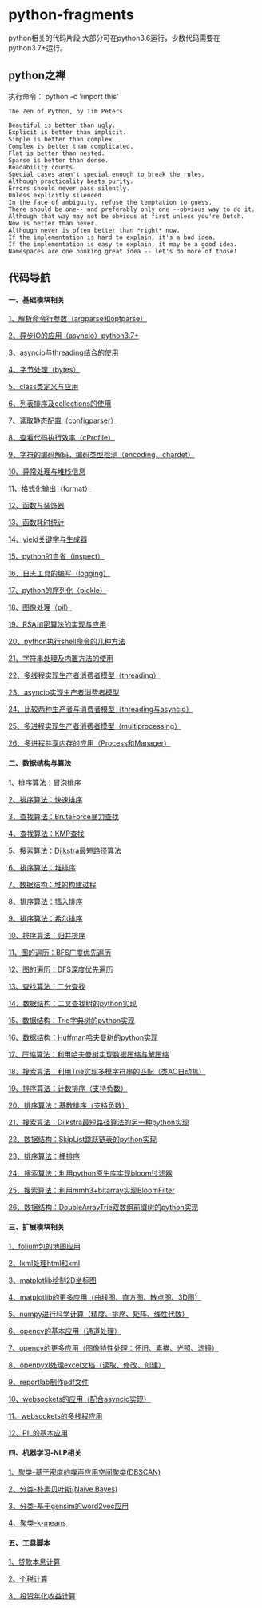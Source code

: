 # python-fragments

python相关的代码片段
大部分可在python3.6运行，少数代码需要在python3.7+运行。

## python之禅

执行命令： python -c 'import this'
```
The Zen of Python, by Tim Peters

Beautiful is better than ugly.
Explicit is better than implicit.
Simple is better than complex.
Complex is better than complicated.
Flat is better than nested.
Sparse is better than dense.
Readability counts.
Special cases aren't special enough to break the rules.
Although practicality beats purity.
Errors should never pass silently.
Unless explicitly silenced.
In the face of ambiguity, refuse the temptation to guess.
There should be one-- and preferably only one --obvious way to do it.
Although that way may not be obvious at first unless you're Dutch.
Now is better than never.
Although never is often better than *right* now.
If the implementation is hard to explain, it's a bad idea.
If the implementation is easy to explain, it may be a good idea.
Namespaces are one honking great idea -- let's do more of those!
```

## 代码导航

#### 一、基础模块相关

[1、解析命令行参数（argparse和optparse）](https://github.com/dictxwang/python-fragments/blob/main/basis/about_argparser.py)

[2、异步IO的应用（asyncio）python3.7+](https://github.com/dictxwang/python-fragments/blob/main/basis/about_asyncio.py)

[3、asyncio与threading结合的使用](https://github.com/dictxwang/python-fragments/blob/main/basis/about_asyncio_threading.py)

[4、字节处理（bytes）](https://github.com/dictxwang/python-fragments/blob/main/basis/about_bytes.py)

[5、class类定义与应用](https://github.com/dictxwang/python-fragments/blob/main/basis/about_class.py)

[6、列表排序及collections的使用](https://github.com/dictxwang/python-fragments/blob/main/basis/about_collection.py)

[7、读取静态配置（configparser）](https://github.com/dictxwang/python-fragments/blob/main/basis/about_config.py)

[8、查看代码执行效率（cProfile）](https://github.com/dictxwang/python-fragments/blob/main/basis/about_cprofile.py)

[9、字符的编码解码，编码类型检测（encoding、chardet）](https://github.com/dictxwang/python-fragments/blob/main/basis/about_encoding.py)

[10、异常处理与堆栈信息](https://github.com/dictxwang/python-fragments/blob/main/basis/about_exception.py)

[11、格式化输出（format）](https://github.com/dictxwang/python-fragments/blob/main/basis/about_format.py)

[12、函数与装饰器](https://github.com/dictxwang/python-fragments/blob/main/basis/about_function.py)

[13、函数耗时统计](https://github.com/dictxwang/python-fragments/blob/main/basis/about_function_cost.py)

[14、yield关键字与生成器](https://github.com/dictxwang/python-fragments/blob/main/basis/about_generator.py)

[15、python的自省（inspect）](https://github.com/dictxwang/python-fragments/blob/main/basis/about_inspect.py)

[16、日志工具的编写（logging）](https://github.com/dictxwang/python-fragments/blob/main/basis/about_logging.py)

[17、python的序列化（pickle）](https://github.com/dictxwang/python-fragments/blob/main/basis/about_pickle.py)

[18、图像处理（pil）](https://github.com/dictxwang/python-fragments/blob/main/basis/about_pil.py)

[19、RSA加密算法的实现与应用](https://github.com/dictxwang/python-fragments/blob/main/basis/about_rsa.py)

[20、python执行shell命令的几种方法](https://github.com/dictxwang/python-fragments/blob/main/basis/about_runshell.py)

[21、字符串处理及内置方法的使用](https://github.com/dictxwang/python-fragments/blob/main/basis/about_string.py)

[22、多线程实现生产者消费者模型（threading）](https://github.com/dictxwang/python-fragments/blob/main/basis/producer_consumer.py)

[23、asyncio实现生产者消费者模型](https://github.com/dictxwang/python-fragments/blob/main/basis/producer_consumer_asyncio.py)

[24、比较两种生产者与消费者模型（threading与asyncio）](https://github.com/dictxwang/python-fragments/blob/main/basis/producer_consumer_compare.py)

[25、多进程实现生产者消费者模型（multiprocessing）](https://github.com/dictxwang/python-fragments/blob/main/basis/producer_consumer_process.py)

[26、多进程共享内存的应用（Process和Manager）](https://github.com/dictxwang/python-fragments/blob/main/basis/producer_consumer_process_memery.py)

#### 二、数据结构与算法

[1、排序算法：冒泡排序](https://github.com/dictxwang/python-fragments/blob/main/algorithm/about_bubble_sort.py)

[2、排序算法：快速排序](https://github.com/dictxwang/python-fragments/blob/main/algorithm/about_quick_sort.py)

[3、查找算法：BruteForce暴力查找](https://github.com/dictxwang/python-fragments/blob/main/algorithm/about_search_bf.py)

[4、查找算法：KMP查找](https://github.com/dictxwang/python-fragments/blob/main/algorithm/about_search_kmp.py)

[5、搜索算法：Dijkstra最短路径算法](https://github.com/dictxwang/python-fragments/blob/main/algorithm/about_dijkstra.py)

[6、排序算法：堆排序](https://github.com/dictxwang/python-fragments/blob/main/algorithm/about_heap_sort.py)

[7、数据结构：堆的构建过程](https://github.com/dictxwang/python-fragments/blob/main/algorithm/about_make_heap.py)

[8、排序算法：插入排序](https://github.com/dictxwang/python-fragments/blob/main/algorithm/about_insertion_sort.py)

[9、排序算法：希尔排序](https://github.com/dictxwang/python-fragments/blob/main/algorithm/about_shell_sort.py)

[10、排序算法：归并排序](https://github.com/dictxwang/python-fragments/blob/main/algorithm/about_merge_sort.py)

[11、图的遍历：BFS广度优先遍历](https://github.com/dictxwang/python-fragments/blob/main/algorithm/about_bfs.py)

[12、图的遍历：DFS深度优先遍历](https://github.com/dictxwang/python-fragments/blob/main/algorithm/about_dfs.py)

[13、查找算法：二分查找](https://github.com/dictxwang/python-fragments/blob/main/algorithm/about_search_binary.py)

[14、数据结构：二叉查找树的python实现](https://github.com/dictxwang/python-fragments/blob/main/algorithm/about_rb_tree.py)

[15、数据结构：Trie字典树的python实现](https://github.com/dictxwang/python-fragments/blob/main/algorithm/about_trie.py)

[16、数据结构：Huffman哈夫曼树的python实现](https://github.com/dictxwang/python-fragments/blob/main/algorithm/about_huffman.py)

[17、压缩算法：利用哈夫曼树实现数据压缩与解压缩](https://github.com/dictxwang/python-fragments/blob/main/algorithm/about_huffman_compression.py)

[18、搜索算法：利用Trie实现多模字符串的匹配（类AC自动机）](https://github.com/dictxwang/python-fragments/blob/main/algorithm/about_ac_with_trie.py)

[19、排序算法：计数排序（支持负数）](https://github.com/dictxwang/python-fragments/blob/main/algorithm/about_counting_sort.py)

[20、排序算法：基数排序（支持负数）](https://github.com/dictxwang/python-fragments/blob/main/algorithm/about_radix_sort.py)

[21、搜索算法：Dijkstra最短路径算法的另一种python实现](https://github.com/dictxwang/python-fragments/blob/main/algorithm/about_dijkstra_another.py)

[22、数据结构：SkipList跳跃链表的python实现](https://github.com/dictxwang/python-fragments/blob/main/algorithm/about_skip_list.py)

[23、排序算法：桶排序](https://github.com/dictxwang/python-fragments/blob/main/algorithm/about_bucket_sort.py)

[24、搜索算法：利用python原生库实现bloom过滤器](https://github.com/dictxwang/python-fragments/blob/main/algorithm/about_bloom_filter.py)

[25、搜索算法：利用mmh3+bitarray实现BloomFilter](https://github.com/dictxwang/python-fragments/blob/main/algorithm/about_bloom_filter_another.py)

[26、数据结构：DoubleArrayTrie双数组前缀树的python实现](https://github.com/dictxwang/python-fragments/blob/main/algorithm/about_double_array_trie.py)
#### 三、扩展模块相关

[1、folium包的地图应用](https://github.com/dictxwang/python-fragments/blob/main/open_modules/about_folium.py)

[2、lxml处理html和xml](https://github.com/dictxwang/python-fragments/blob/main/open_modules/about_lxml.py)

[3、matplotlib绘制2D坐标图](https://github.com/dictxwang/python-fragments/blob/main/open_modules/about_matplotlib.py)

[4、matplotlib的更多应用（曲线图、直方图、散点图、3D图）](https://github.com/dictxwang/python-fragments/blob/main/open_modules/about_matplotlib_2.py)

[5、numpy进行科学计算（精度、排序、矩阵、线性代数）](https://github.com/dictxwang/python-fragments/blob/main/open_modules/about_numpy.py)

[6、opencv的基本应用（通道处理）](https://github.com/dictxwang/python-fragments/blob/main/open_modules/about_opencv.py)

[7、opencv的更多应用（图像特性处理：怀旧、素描、光照、滤镜）](https://github.com/dictxwang/python-fragments/blob/main/open_modules/about_opencv_02.py)

[8、openpyxl处理excel文档（读取、修改、创建）](https://github.com/dictxwang/python-fragments/blob/main/open_modules/about_openpyxl.py)

[9、reportlab制作pdf文件](https://github.com/dictxwang/python-fragments/blob/main/open_modules/about_reportlab.py)

[10、websockets的应用（配合asyncio实现）](https://github.com/dictxwang/python-fragments/blob/main/open_modules/about_websocket.py)

[11、webscokets的多线程应用](https://github.com/dictxwang/python-fragments/blob/main/open_modules/about_websocket_threading.py)

[12、PIL的基本应用](https://github.com/dictxwang/python-fragments/blob/main/open_modules/about_pillow.py)

#### 四、机器学习-NLP相关

[1、聚类-基于密度的噪声应用空间聚类(DBSCAN)](https://github.com/dictxwang/python-fragments/blob/main/machine_learning/about_dbscan.py)

[2、分类-朴素贝叶斯(Naive Bayes)](https://github.com/dictxwang/python-fragments/blob/main/machine_learning/about_gaussian_naive_bayes.py)

[3、分类-基于gensim的word2vec应用](https://github.com/dictxwang/python-fragments/blob/main/machine_learning/about_gensim_word2vec.py)

[4、聚类-k-means](https://github.com/dictxwang/python-fragments/blob/main/machine_learning/about_kmeans.py)

#### 五、工具脚本

[1、贷款本息计算](https://github.com/dictxwang/python-fragments/blob/main/short_tools/calculate_land.py)

[2、个税计算](https://github.com/dictxwang/python-fragments/blob/main/short_tools/calculate_tax_rate.py)

[3、投资年化收益计算](https://github.com/dictxwang/python-fragments/blob/main/short_tools/calculate_yearly_investment_return.py)

